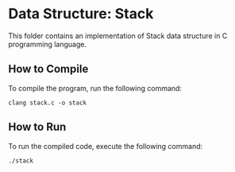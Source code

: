 # Data Structure: Stack

This folder contains an implementation of Stack data structure in C programming language.

## How to Compile

To compile the program, run the following command:

`clang stack.c -o stack`

## How to Run

To run the compiled code, execute the following command:

`./stack`
